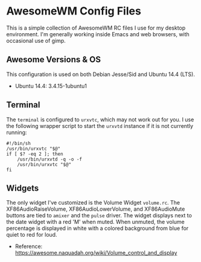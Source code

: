# AwesomeWM Config Files #
This is a simple collection of AwesomeWM RC files I use for my desktop
environment. I'm generally working inside Emacs and web browsers, with
occasional use of gimp.

## Awesome Versions & OS ##
This configuration is used on both Debian Jesse/Sid and Ubuntu 14.4
(LTS).

  - Ubuntu 14.4: 3.4.15-1ubuntu1

## Terminal ##
The `terminal` is configured to `urxvtc`, which may not work out for
you. I use the following wrapper script to start the `urxvtd` instance
if it is not currently running:

	#!/bin/sh
	/usr/bin/urxvtc "$@"
	if [ $? -eq 2 ]; then
		/usr/bin/urxvtd -q -o -f
		/usr/bin/urxvtc "$@"
	fi

## Widgets ##
The only widget I've customized is the Volume Widget `volume.rc`. The
XF86AudioRaiseVolume, XF86AudioLowerVolume, and XF86AudioMute buttons
are tied to `amixer` and the `pulse` driver. The widget displays next
to the date widget with a red 'M' when muted. When unmuted, the volume
percentage is displayed in white with a colored background from blue
for quiet to red for loud.

 - Reference: https://awesome.naquadah.org/wiki/Volume_control_and_display
